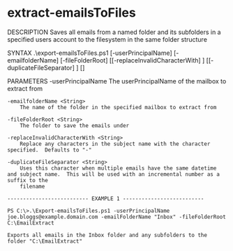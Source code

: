 # extract-emailsToFiles
DESCRIPTION
    Saves all emails from a named folder and its subfolders in a specified users account to the filesystem in the same folder structure

SYNTAX
    .\export-emailsToFiles.ps1 [-userPrincipalName] <String> [-emailfolderName] <String> [-fileFolderRoot] <String>
    [[-replaceInvalidCharacterWith] <String>] [[-duplicateFileSeparator] <String>] [<CommonParameters>]

PARAMETERS
    -userPrincipalName <String>
        The userPrincipalName of the mailbox to extract from

    -emailfolderName <String>
        The name of the folder in the specified mailbox to extract from

    -fileFolderRoot <String>
        The folder to save the emails under

    -replaceInvalidCharacterWith <String>
        Replace any characters in the subject name with the character specified.  Defaults to "-"

    -duplicateFileSeparator <String>
        Uses this character when multiple emails have the same datetime and subject name.  This will be used with an incremental number as a suffix to the
        filename

    -------------------------- EXAMPLE 1 --------------------------

    PS C:\>.\Export-emailsToFiles.ps1 -userPrincipalName joe.bloggs@example.domain.com -emailFolderName "Inbox" -fileFolderRoot C:\EmailExtract

    Exports all emails in the Inbox folder and any subfolders to the folder "C:\EmailExtract"

